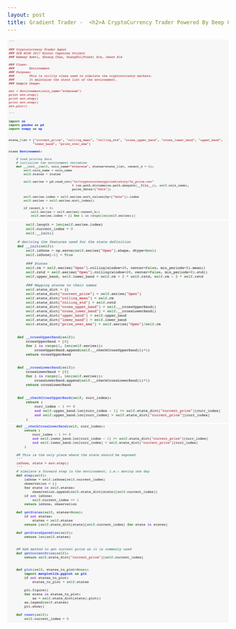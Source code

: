 ```yaml
---
layout: post
title: Gradient Trader -  <h2>A CryptoCurrency Trader Powered By Deep Q-Learning<h2>
---
```


![env1.png](https://github.com/GradientTrader/gradienttrader.github.io/blob/master/images/env1.png?raw=true)
![env2.png](https://github.com/GradientTrader/gradienttrader.github.io/blob/master/images/env2.png?raw=true)
![env3.png](https://github.com/GradientTrader/gradienttrader.github.io/blob/master/images/env3.png?raw=true)


